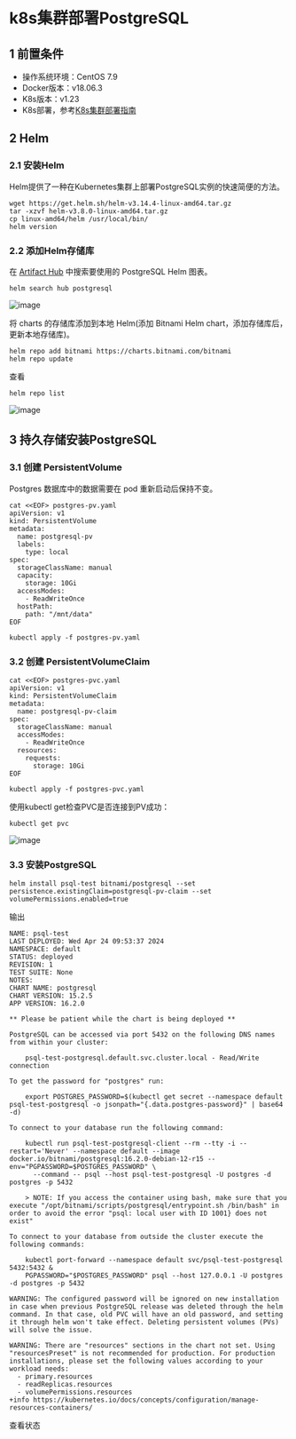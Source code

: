 # k8s集群部署PostgreSQL
## 1 前置条件
- 操作系统环境：CentOS 7.9
- Docker版本：v18.06.3
- K8s版本：v1.23
- K8s部署，参考[K8s集群部署指南](./K8sClusterDeployment.md)
## 2 Helm
### 2.1 安装Helm
Helm提供了一种在Kubernetes集群上部署PostgreSQL实例的快速简便的方法。
```
wget https://get.helm.sh/helm-v3.14.4-linux-amd64.tar.gz
tar -xzvf helm-v3.8.0-linux-amd64.tar.gz
cp linux-amd64/helm /usr/local/bin/
helm version
```
### 2.2 添加Helm存储库
在 [Artifact Hub](https://artifacthub.io/) 中搜索要使用的 PostgreSQL Helm 图表。
```
helm search hub postgresql
```
![image](https://github.com/kenlab-chung/kenlab-chung.github.io/assets/59462735/30c0ec82-413f-4544-b7e5-846cc7535cba)

将 charts 的存储库添加到本地 Helm(添加 Bitnami Helm chart，添加存储库后，更新本地存储库)。
```
helm repo add bitnami https://charts.bitnami.com/bitnami
helm repo update
```
查看
```
helm repo list
```
![image](https://github.com/kenlab-chung/kenlab-chung.github.io/assets/59462735/2a5e3dd7-dfd7-4ece-b86a-325e1fefdbe7)
## 3 持久存储安装PostgreSQL
### 3.1 创建 PersistentVolume
Postgres 数据库中的数据需要在 pod 重新启动后保持不变。
```
cat <<EOF> postgres-pv.yaml
apiVersion: v1
kind: PersistentVolume
metadata:
  name: postgresql-pv
  labels:
    type: local
spec:
  storageClassName: manual
  capacity:
    storage: 10Gi
  accessModes:
    - ReadWriteOnce
  hostPath:
    path: "/mnt/data"
EOF
```
```
kubectl apply -f postgres-pv.yaml
```
### 3.2 创建 PersistentVolumeClaim
```
cat <<EOF> postgres-pvc.yaml
apiVersion: v1
kind: PersistentVolumeClaim
metadata:
  name: postgresql-pv-claim
spec:
  storageClassName: manual
  accessModes:
    - ReadWriteOnce
  resources:
    requests:
      storage: 10Gi
EOF
```
```
kubectl apply -f postgres-pvc.yaml
```
使用kubectl get检查PVC是否连接到PV成功：
```
kubectl get pvc
```
![image](https://github.com/kenlab-chung/kenlab-chung.github.io/assets/59462735/121175e6-f044-41b8-b728-2f1622a59b79)

### 3.3 安装PostgreSQL
```
helm install psql-test bitnami/postgresql --set persistence.existingClaim=postgresql-pv-claim --set volumePermissions.enabled=true
```
输出
```
NAME: psql-test
LAST DEPLOYED: Wed Apr 24 09:53:37 2024
NAMESPACE: default
STATUS: deployed
REVISION: 1
TEST SUITE: None
NOTES:
CHART NAME: postgresql
CHART VERSION: 15.2.5
APP VERSION: 16.2.0

** Please be patient while the chart is being deployed **

PostgreSQL can be accessed via port 5432 on the following DNS names from within your cluster:

    psql-test-postgresql.default.svc.cluster.local - Read/Write connection

To get the password for "postgres" run:

    export POSTGRES_PASSWORD=$(kubectl get secret --namespace default psql-test-postgresql -o jsonpath="{.data.postgres-password}" | base64 -d)

To connect to your database run the following command:

    kubectl run psql-test-postgresql-client --rm --tty -i --restart='Never' --namespace default --image docker.io/bitnami/postgresql:16.2.0-debian-12-r15 --env="PGPASSWORD=$POSTGRES_PASSWORD" \
      --command -- psql --host psql-test-postgresql -U postgres -d postgres -p 5432

    > NOTE: If you access the container using bash, make sure that you execute "/opt/bitnami/scripts/postgresql/entrypoint.sh /bin/bash" in order to avoid the error "psql: local user with ID 1001} does not exist"

To connect to your database from outside the cluster execute the following commands:

    kubectl port-forward --namespace default svc/psql-test-postgresql 5432:5432 &
    PGPASSWORD="$POSTGRES_PASSWORD" psql --host 127.0.0.1 -U postgres -d postgres -p 5432

WARNING: The configured password will be ignored on new installation in case when previous PostgreSQL release was deleted through the helm command. In that case, old PVC will have an old password, and setting it through helm won't take effect. Deleting persistent volumes (PVs) will solve the issue.

WARNING: There are "resources" sections in the chart not set. Using "resourcesPreset" is not recommended for production. For production installations, please set the following values according to your workload needs:
  - primary.resources
  - readReplicas.resources
  - volumePermissions.resources
+info https://kubernetes.io/docs/concepts/configuration/manage-resources-containers/
```
查看状态

